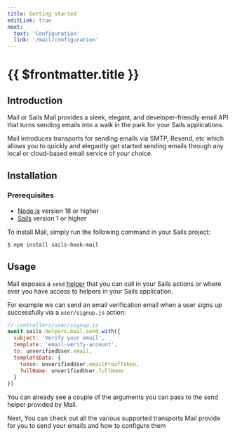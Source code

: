 ```yaml
---
title: Getting started
editLink: true
next:
  text: 'Configuration'
  link: '/mail/configuration'
---
```


# {{ $frontmatter.title }}

## Introduction

Mail or Sails Mail provides a sleek, elegant, and developer-friendly email API that turns sending emails into a walk in the park for your Sails applications.

Mail introduces transports for sending emails via SMTP, Resend, etc which allows you to quickly and elegantly get started sending emails through any local or cloud-based email service of your choice.

## Installation

### Prerequisites

- [Node.js](https://nodejs.org) version 18 or higher
- [Sails](https://sailsjs.com) version 1 or higher

To install Mail, simply run the following command in your Sails project:

```sh [npm]
$ npm install sails-hook-mail
```

## Usage

Mail exposes a `send` [helper](https://sailsjs.com/documentation/concepts/helpers) that you can call in your Sails actions or where ever you have access to helpers in your Sails application.

For example we can send an email verification email when a user signs up successfully via a `user/signup.js` action:

```js
// controllers/user/signup.js
await sails.helpers.mail.send.with({
  subject: 'Verify your email',
  template: 'email-verify-account',
  to: unverifiedUser.email,
  templateData: {
    token: unverifiedUser.emailProofToken,
    fullName: unverifiedUser.fullName
  }
})
```

You can already see a couple of the arguments you can pass to the send helper provided by Mail.

Next, You can check out all the various supported transports Mail provide for you to send your emails and how to configure them
